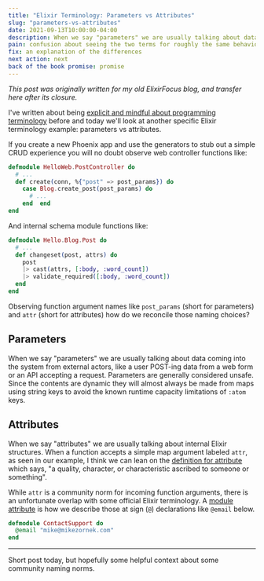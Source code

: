 ```yaml
---
title: "Elixir Terminology: Parameters vs Attributes"
slug: "parameters-vs-attributes"
date: 2021-09-13T10:00:00-04:00
description: When we say "parameters" we are usually talking about data coming into the system from external actors; When we say "attributes" we are usually talking about internal Elixir structures.
pain: confusion about seeing the two terms for roughly the same behavior
fix: an explanation of the differences
next action: next
back of the book promise: promise
---
```


_This post was originally written for my old ElixirFocus blog, and transfer here after its closure._

I've written about being [explicit and mindful about programming terminology][1] before and today we'll look at another specific Elixir terminology example: parameters vs attributes.

[1]: /posts/2021/6/programming-terminology/

If you create a new Phoenix app and use the generators to stub out a simple CRUD experience you will no doubt observe web controller functions like:

```elixir
defmodule HelloWeb.PostController do
  # ...
  def create(conn, %{"post" => post_params}) do
    case Blog.create_post(post_params) do
      # ...
    end  end
end
```

And internal schema module functions like:

```elixir
defmodule Hello.Blog.Post do
  # ...
  def changeset(post, attrs) do
    post
    |> cast(attrs, [:body, :word_count])
    |> validate_required([:body, :word_count])
  end
end
```

Observing function argument names like `post_params` (short for parameters) and `attr` (short for attributes) how do we reconcile those naming choices?

## Parameters

When we say "parameters" we are usually talking about data coming into the system from external actors, like a user POST-ing data from a web form or an API accepting a request. Parameters are generally considered unsafe. Since the contents are dynamic they will almost always be made from maps using string keys to avoid the known runtime capacity limitations of `:atom` keys.

## Attributes

When we say "attributes" we are usually talking about internal Elixir structures. When a function accepts a simple map argument labeled `attr`, as seen in our example, I think we can lean on the [definition for attribute][2] which says, "a quality, character, or characteristic ascribed to someone or something".

[2]: https://www.merriam-webster.com/dictionary/attribute

While `attr` is a community norm for incoming function arguments, there is an unfortunate overlap with some official Elixir terminology. A [module attribute][3] is how we describe those at sign (`@`) declarations like `@email` below.

[3]: https://hexdocs.pm/elixir/Module.html#module-module-attributes

```elixir
defmodule ContactSupport do
  @email "mike@mikezornek.com"
end
```

---

Short post today, but hopefully some helpful context about some community naming norms.
